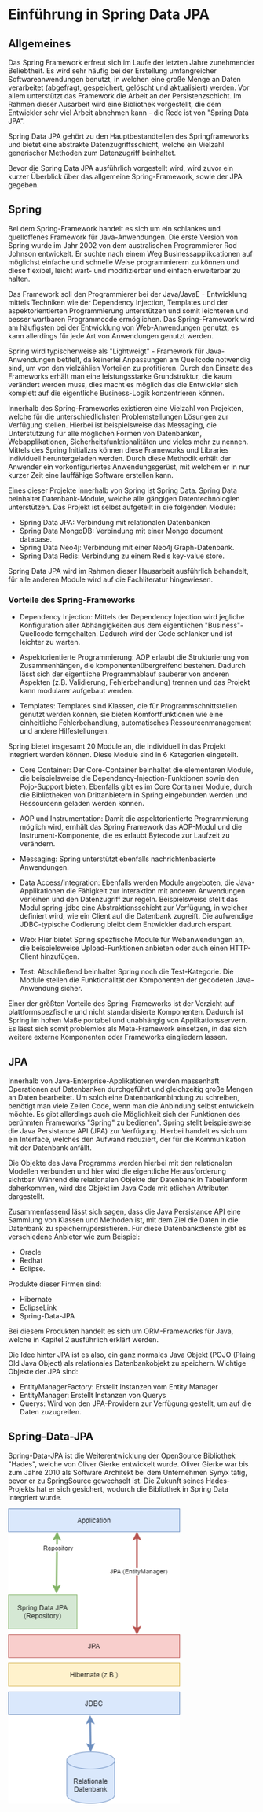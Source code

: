 # Einführung in Spring Data JPA
## Allgemeines
Das Spring Framework erfreut sich im Laufe der letzten Jahre zunehmender Beliebtheit. Es wird sehr häufig bei der Erstellung umfangreicher Softwareanwendungen benutzt, in welchen eine große Menge an Daten verarbeitet (abgefragt, gespeichert, gelöscht und aktualisiert) werden. Vor allem unterstützt das Framework die Arbeit an der Persistenzschicht. Im Rahmen dieser Ausarbeit wird eine Bibliothek vorgestellt, die dem Entwickler sehr viel Arbeit abnehmen kann - die Rede ist von "Spring Data JPA".

Spring Data JPA gehört zu den Hauptbestandteilen des Springframeworks und bietet eine abstrakte Datenzugriffsschicht, welche ein Vielzahl generischer Methoden zum Datenzugriff beinhaltet. 

Bevor die Spring Data JPA ausführlich vorgestellt wird, wird zuvor ein kurzer Überblick über das allgemeine Spring-Framework, sowie der JPA gegeben.

## Spring
Bei dem Spring-Framework handelt es sich um ein schlankes und quelloffenes Framework für Java-Anwendungen. Die erste Version von Spring wurde im Jahr 2002 von dem australischen Programmierer Rod Johnson entwickelt. Er suchte nach einem Weg Businessapplikcationen auf möglichst einfache und schnelle Weise programmierern zu können und diese flexibel, leicht wart- und modifizierbar und einfach erweiterbar zu halten. 

Das Framework soll den Programmierer bei der Java/JavaE - Entwicklung mittels Techniken wie der Dependency Injection, Templates und der aspektorientierten Programmierung unterstützen und somit leichteren und besser wartbaren Programmcode ermöglichen. Das Spring-Framework wird am häufigsten bei der Entwicklung von Web-Anwendungen genutzt, es kann allerdings für jede Art von Anwendungen genutzt werden. 

Spring wird typischerweise als "Lightweigt" - Framework für Java-Anwendungen betitelt, da keinerlei Anpassungen am Quellcode notwendig sind, um von den vielzählien Vorteilen zu profitieren. Durch den Einsatz des Frameworks erhält man eine leistungsstarke Grundstruktur, die kaum verändert werden muss, dies macht es möglich das die Entwickler sich komplett auf die eigentliche Business-Logik konzentrieren können.

Innerhalb des Spring-Frameworks existieren eine Vielzahl von Projekten, welche für die unterschiedlichsten Problemstellungen Lösungen zur Verfügung stellen. Hierbei ist beispielsweise das Messaging, die Unterstützung für alle möglichen Formen von Datenbanken, Webapplikationen, Sicherheitsfunktionalitäten und vieles mehr zu nennen. Mittels des Spring Initializrs können diese Frameworks und Libraries individuell heruntergeladen werden. Durch diese Methodik erhält der Anwender ein vorkonfiguriertes Anwendungsgerüst, mit welchem er in nur kurzer Zeit eine lauffähige Software erstellen kann. 

Eines dieser Projekte innerhalb von Spring ist Spring Data. Spring Data beinhaltet Datenbank-Module, welche alle gängigen Datentechnologien unterstützen. Das Projekt ist selbst aufgeteilt in die folgenden Module:

- Spring Data JPA: Verbindung mit relationalen Datenbanken
- Spring Data MongoDB: Verbindung mit einer Mongo document database.
- Spring Data Neo4j: Verbindung mit einer Neo4j Graph-Datenbank.
- Spring Data Redis: Verbindung zu einem Redis key-value store.

Spring Data JPA wird im Rahmen dieser Hausarbeit ausführlich behandelt, für alle anderen Module wird auf die Fachliteratur hingewiesen.

### Vorteile des Spring-Frameworks
- Dependency Injection: Mittels der Dependency Injection wird jegliche Konfiguration aller Abhängigkeiten aus dem eigentlichen "Business"-Quellcode ferngehalten. Dadurch wird der Code schlanker und ist leichter zu warten.

- Aspektorientierte Programmierung: AOP erlaubt die Strukturierung von Zusammenhängen, die komponentenübergreifend bestehen. Dadurch lässt sich der eigentliche Programmablauf sauberer von anderen Aspekten (z.B. Validierung, Fehlerbehandlung) trennen und das Projekt kann modularer aufgebaut werden.

- Templates: Templates sind Klassen, die für Programmschnittstellen genutzt werden können, sie bieten Komfortfunktionen wie eine einheitliche Fehlerbehandlung, automatisches Ressourcenmanagement und andere Hilfestellungen.

Spring bietet insgesamt 20 Module an, die individuell in das Projekt integriert werden können. Diese Module sind in 6 Kategorien eingeteilt.

- Core Container: Der Core-Container beinhaltet die elementaren Module, die beispielsweise die Dependency-Injection-Funktionen sowie den Pojo-Support bieten. Ebenfalls gibt es im Core Container Module, durch die Bibliotheken von Drittanbietern in Spring eingebunden werden und Ressourcenn geladen werden können.

- AOP und Instrumentation: Damit die aspektorientierte Programmierung möglich wird, ernhält das Spring Framework das AOP-Modul und die Instrument-Komponente, die es erlaubt Bytecode zur Laufzeit zu verändern. 

- Messaging: Spring unterstützt ebenfalls nachrichtenbasierte Anwendungen.

- Data Access/Integration: Ebenfalls werden Module angeboten, die Java-Applikationen die Fähigkeit zur Interaktion mit anderen Anwendungen verleihen und den Datenzugriff zur regeln. Beispielsweise stellt das Modul spring-jdbc eine Abstraktionsschicht zur Verfügung, in welcher definiert wird, wie ein Client auf die Datenbank zugreift. Die aufwendige JDBC-typische Codierung bleibt dem Entwickler dadurch erspart. 

- Web: Hier bietet Spring spezfische Module für Webanwendungen an, die beispielsweise Upload-Funktionen anbieten oder auch einen HTTP-Client hinzufügen. 

- Test: Abschließend beinhaltet Spring noch die Test-Kategorie. Die Module stellen die Funktionalität der Komponenten der gecodeten Java-Anwendung sicher. 

Einer der größten Vorteile des Spring-Frameworks ist der Verzicht auf plattformspezfische und nicht standardisierte Komponenten. Dadurch ist Spring im hohen Maße portabel und unabhängig von Applikationsservern. Es lässt sich somit problemlos als Meta-Framework einsetzen, in das sich weitere externe Komponenten oder Frameworks eingliedern lassen. 


## JPA
Innerhalb von Java-Enterprise-Applikationen werden massenhaft Operationen auf Datenbanken durchgeführt und gleichzeitig große Mengen an Daten bearbeitet. Um solch eine Datenbankanbindung zu schreiben, benötigt man viele Zeilen Code, wenn man die Anbindung selbst entwickeln möchte. Es gibt allerdings auch die Möglichkeit sich der Funktionen des berühmten Frameworks "Spring" zu bedienen". Spring stellt beispielsweise die Java Persistance API (JPA) zur Verfügung. Hierbei handelt es sich um ein Interface, welches den Aufwand reduziert, der für die Kommunikation mit der Datenbank anfällt. 

Die Objekte des Java Programms werden hierbei mit den relationalen Modellen verbunden und hier wird die eigentliche Herausforderung sichtbar. Während die relationalen Objekte der Datenbank in Tabellenform daherkommen, wird das Objekt im Java Code mit etlichen Attributen dargestellt. 

Zusammenfassend lässt sich sagen, dass die Java Persistance API eine Sammlung von Klassen und Methoden ist, mit dem Ziel die Daten in die Datenbank zu speichern/persistieren. Für diese Datenbankdienste gibt es verschiedene Anbieter wie zum Beispiel:
- Oracle
- Redhat
- Eclipse.

Produkte dieser Firmen sind:
- Hibernate 
- EclipseLink 
- Spring-Data-JPA

Bei diesem Produkten handelt es sich um ORM-Frameworks für Java, welche in Kapitel 2 ausführlich erklärt werden.

Die Idee hinter JPA ist es also, ein ganz normales Java Objekt (POJO (Plaing Old Java Object) als relationales Datenbankobjekt zu speichern. 
Wichtige Objekte der JPA sind:
- EntityManagerFactory: Erstellt Instanzen vom Entity Manager
- EntityManager: Erstellt Instanzen von Querys
- Querys: Wird von den JPA-Providern zur Verfügung gestellt, um auf die Daten zuzugreifen.


## Spring-Data-JPA
Spring-Data-JPA ist die Weiterentwicklung der OpenSource Bibliothek "Hades", welche von Oliver Gierke entwickelt wurde. Oliver Gierke war bis zum Jahre 2010 als Software Architekt bei dem Unternehmen Synyx tätig, bevor er zu SpringSource gewechselt ist. Die Zukunft seines Hades-Projekts hat er sich gesichert, wodurch die Bibliothek in Spring Data integriert wurde.  

<img src="Abbildungen/SpringDataJPAARchi.png" width="350">



